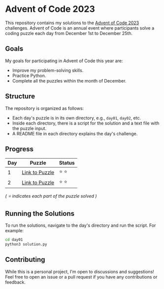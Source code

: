 # Advent of Code 2023

This repository contains my solutions to the [Advent of Code 2023](https://adventofcode.com/2023) challenges. Advent of Code is an annual event where participants solve a coding puzzle each day from December 1st to December 25th.

## Goals

My goals for participating in Advent of Code this year are:

- Improve my problem-solving skills.
- Practice Python.
- Complete all the puzzles within the month of December.

## Structure

The repository is organized as follows:

- Each day's puzzle is in its own directory, e.g., `day01`, `day02`, etc.
- Inside each directory, there is a script for the solution and a text file with the puzzle input.
- A README file in each directory explains the day's challenge.

## Progress

| Day | Puzzle | Status |
| --- | ------ | ------ |
| 1   | [Link to Puzzle](day01/trebuchet.py) | :star: :star: |
| 2   | [Link to Puzzle](day02/cube-conundrum.py) | :star: :star: |

_( :star: indicates each part of the puzzle solved )_

## Running the Solutions

To run the solutions, navigate to the day's directory and run the script. For example:

```bash
cd day01
python3 solution.py
```

## Contributing
While this is a personal project, I'm open to discussions and suggestions! Feel free to open an issue or a pull request if you have any contributions or feedback.
